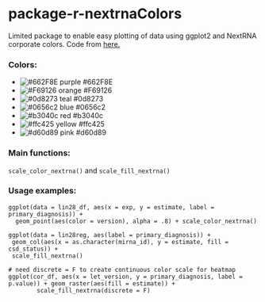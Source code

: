 # package-r-nextrnaColors

Limited package to enable easy plotting of data using ggplot2 and NextRNA corporate colors. Code from [here.](https://drsimonj.svbtle.com/creating-corporate-colour-palettes-for-ggplot2)

### Colors:
- ![#662F8E](https://via.placeholder.com/15/662F8E/000000?text=+)   purple  #662F8E
- ![#F69126](https://via.placeholder.com/15/F69126/000000?text=+)   orange  #F69126
- ![#0d8273](https://via.placeholder.com/15/0d8273/000000?text=+)   teal    #0d8273
- ![#0656c2](https://via.placeholder.com/15/0656c2/000000?text=+)   blue    #0656c2
- ![#b3040c](https://via.placeholder.com/15/b3040c/000000?text=+)   red     #b3040c
- ![#ffc425](https://via.placeholder.com/15/ffc425/000000?text=+)   yellow  #ffc425
- ![#d60d89](https://via.placeholder.com/15/d60d89/000000?text=+)   pink    #d60d89

### Main functions: 
`scale_color_nextrna()` and `scale_fill_nextrna()`

### Usage examples: 
```
ggplot(data = lin28_df, aes(x = exp, y = estimate, label = primary_diagnosis)) + 
  geom_point(aes(color = version), alpha = .8) + scale_color_nextrna()
          
ggplot(data = lin28reg, aes(label = primary_diagnosis)) +
 geom_col(aes(x = as.character(mirna_id), y = estimate, fill = csd_status)) +
 scale_fill_nextrna()

# need discrete = F to create continuous color scale for heatmap
ggplot(cor_df, aes(x = let_version, y = primary_diagnosis, label = p.value)) + geom_raster(aes(fill = estimate)) +
        scale_fill_nextrna(discrete = F)
```

